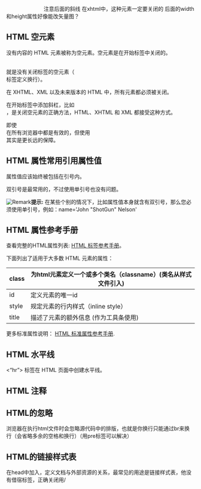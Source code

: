 <a href=''></a>

<img src="" width="100" height="10" />注意后面的斜线 在xhtml中，这种元素一定要关闭的 后面的width和height属性好像能改矢量图？



## HTML 空元素

没有内容的 HTML 元素被称为空元素。空元素是在开始标签中关闭的。

<br> 就是没有关闭标签的空元素（<br> 标签定义换行）。

在 XHTML、XML 以及未来版本的 HTML 中，所有元素都必须被关闭。

在开始标签中添加斜杠，比如 <br />，是关闭空元素的正确方法，HTML、XHTML 和 XML 都接受这种方式。

即使 <br> 在所有浏览器中都是有效的，但使用 <br /> 其实是更长远的保障。

## HTML 属性常用引用属性值

属性值应该始终被包括在引号内。

双引号是最常用的，不过使用单引号也没有问题。

![Remark](https://www.runoob.com/images/lamp.gif)**提示:** 在某些个别的情况下，比如属性值本身就含有双引号，那么您必须使用单引号，例如：name='John "ShotGun" Nelson'

## HTML 属性参考手册

查看完整的HTML属性列表: [HTML 标签参考手册](https://www.runoob.com/tags/html-reference.html)。

下面列出了适用于大多数 HTML 元素的属性：

| class | 为html元素定义一个或多个类名（classname）(类名从样式文件引入) |
| ----- | ------------------------------------------------------------ |
| id    | 定义元素的唯一id                                             |
| style | 规定元素的行内样式（inline style）                           |
| title | 描述了元素的额外信息 (作为工具条使用)                        |

更多标准属性说明： [HTML 标准属性参考手册](https://www.runoob.com/tags/ref-standardattributes.html).

## HTML 水平线

<“hr”> 标签在 HTML 页面中创建水平线。

## HTML 注释

<!-- 这是一个注释 -->

## HTML的忽略

浏览器在执行html文件时会忽略源代码中的排版，也就是你换行只能通过br来换行（会省略多余的空格和换行）（用pre标签可以解决）

## HTML的链接样式表

在head中加入<link>，定义文档与外部资源的关系，最常见的用途是链接样式表，他没有借宿标签，正确关闭用/

## 
